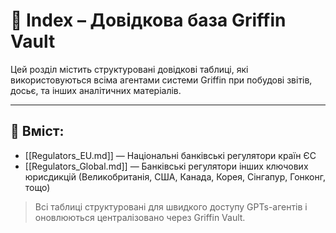 # 📖 Index – Довідкова база Griffin Vault

Цей розділ містить структуровані довідкові таблиці, які використовуються всіма агентами системи Griffin при побудові звітів, досьє, та інших аналітичних матеріалів.

---

## 📂 Вміст:

- [[Regulators_EU.md]] — Національні банківські регулятори країн ЄС
- [[Regulators_Global.md]] — Банківські регулятори інших ключових юрисдикцій (Великобританія, США, Канада, Корея, Сінгапур, Гонконг, тощо)

> Всі таблиці структуровані для швидкого доступу GPTs-агентів і оновлюються централізовано через Griffin Vault.
